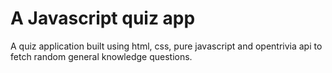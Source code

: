 # A Javascript quiz app
A quiz application built using html, css, pure javascript and opentrivia api to fetch random general knowledge questions.